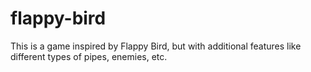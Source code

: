 # flappy-bird
 This is a game inspired by Flappy Bird, but with additional features like different types of pipes, enemies, etc.
